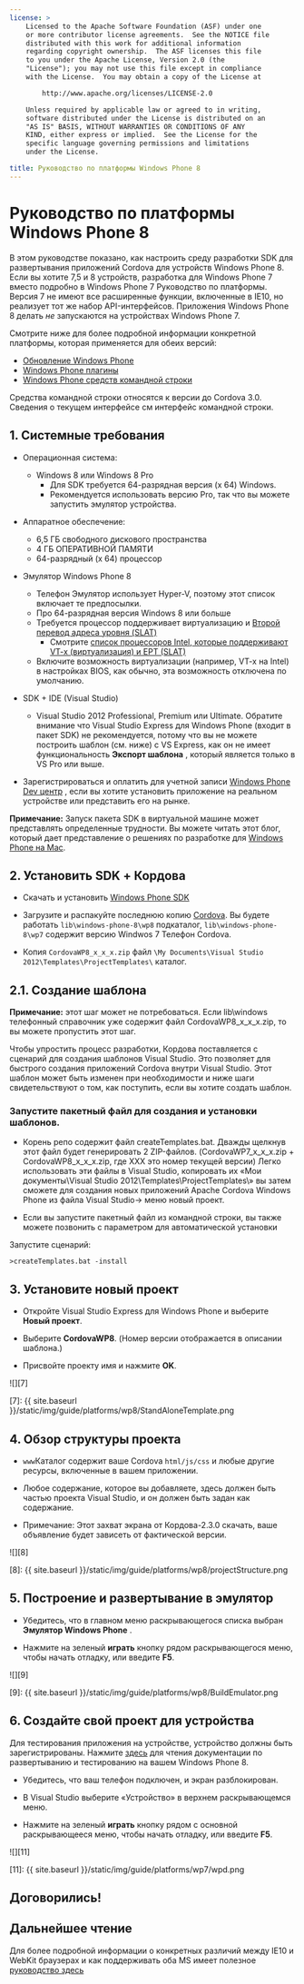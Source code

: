 ```yaml
---
license: >
    Licensed to the Apache Software Foundation (ASF) under one
    or more contributor license agreements.  See the NOTICE file
    distributed with this work for additional information
    regarding copyright ownership.  The ASF licenses this file
    to you under the Apache License, Version 2.0 (the
    "License"); you may not use this file except in compliance
    with the License.  You may obtain a copy of the License at

        http://www.apache.org/licenses/LICENSE-2.0

    Unless required by applicable law or agreed to in writing,
    software distributed under the License is distributed on an
    "AS IS" BASIS, WITHOUT WARRANTIES OR CONDITIONS OF ANY
    KIND, either express or implied.  See the License for the
    specific language governing permissions and limitations
    under the License.

title: Руководство по платформы Windows Phone 8
---
```


# Руководство по платформы Windows Phone 8

В этом руководстве показано, как настроить среду разработки SDK для развертывания приложений Cordova для устройств Windows Phone 8. Если вы хотите 7,5 и 8 устройств, разработка для Windows Phone 7 вместо подробно в Windows Phone 7 Руководство по платформы. Версия 7 не имеют все расширенные функции, включенные в IE10, но реализует тот же набор API-интерфейсов. Приложения Windows Phone 8 делать *не* запускаются на устройствах Windows Phone 7.

Смотрите ниже для более подробной информации конкретной платформы, которая применяется для обеих версий:

*   [Обновление Windows Phone](upgrading.html)
*   [Windows Phone плагины](plugin.html)
*   [Windows Phone средств командной строки](tools.html)

Средства командной строки относятся к версии до Cordova 3.0. Сведения о текущем интерфейсе см интерфейс командной строки.

## 1. Системные требования

*   Операционная система:
    
    *   Windows 8 или Windows 8 Pro 
        *   Для SDK требуется 64-разрядная версия (x 64) Windows.
        *   Рекомендуется использовать версию Pro, так что вы можете запустить эмулятор устройства.

*   Аппаратное обеспечение:
    
    *   6,5 ГБ свободного дискового пространства
    *   4 ГБ ОПЕРАТИВНОЙ ПАМЯТИ
    *   64-разрядный (x 64) процессор

*   Эмулятор Windows Phone 8
    
    *   Телефон Эмулятор использует Hyper-V, поэтому этот список включает те предпосылки.
    *   Про 64-разрядная версия Windows 8 или больше
    *   Требуется процессор поддерживает виртуализацию и [Второй перевод адреса уровня (SLAT)][1] 
        *   Смотрите [список процессоров Intel, которые поддерживают VT-x (виртуализация) и EPT (SLAT)][2]
    *   Включите возможность виртуализации (например, VT-x на Intel) в настройках BIOS, как обычно, эта возможность отключена по умолчанию.

*   SDK + IDE (Visual Studio)
    
    *   Visual Studio 2012 Professional, Premium или Ultimate. Обратите внимание что Visual Studio Express для Windows Phone (входит в пакет SDK) не рекомендуется, потому что вы не можете построить шаблон (см. ниже) с VS Express, как он не имеет функциональность **Экспорт шаблона** , который является только в VS Pro или выше.

*   Зарегистрироваться и оплатить для учетной записи [Windows Phone Dev центр][3] , если вы хотите установить приложение на реальном устройстве или представить его на рынке.

 [1]: http://en.wikipedia.org/wiki/Second_Level_Address_Translation
 [2]: http://ark.intel.com/Products/VirtualizationTechnology
 [3]: http://dev.windowsphone.com/en-us/publish

**Примечание:** Запуск пакета SDK в виртуальной машине может представлять определенные трудности. Вы можете читать этот блог, который дает представление о решениях по разработке для [Windows Phone на Mac][4].

 [4]: http://aka.ms/BuildaWP8apponaMac

## 2. Установить SDK + Кордова

*   Скачать и установить [Windows Phone SDK][5]

*   Загрузите и распакуйте последнюю копию [Cordova][6]. Вы будете работать `lib\windows-phone-8\wp8` подкаталог, `lib\windows-phone-8\wp7` содержит версию Windwos 7 Телефон Cordova.

*   Копия `CordovaWP8_x_x_x.zip` файл `\My Documents\Visual Studio 2012\Templates\ProjectTemplates\` каталог.

 [5]: http://www.microsoft.com/en-us/download/details.aspx?id=35471
 [6]: http://phonegap.com/download

## 2.1. Создание шаблона

**Примечание:** этот шаг может не потребоваться. Если lib\windows телефонный справочник уже содержит файл CordovaWP8\_x\_x_x.zip, то вы можете пропустить этот шаг.

Чтобы упростить процесс разработки, Кордова поставляется с сценарий для создания шаблонов Visual Studio. Это позволяет для быстрого создания приложений Cordova внутри Visual Studio. Этот шаблон может быть изменен при необходимости и ниже шаги свидетельствуют о том, как поступить, если вы хотите создать шаблон.

### Запустите пакетный файл для создания и установки шаблонов.

*   Корень репо содержит файл createTemplates.bat. Дважды щелкнув этот файл будет генерировать 2 ZIP-файлов. (CordovaWP7\_x\_x\_x.zip + CordovaWP8\_x\_x\_x.zip, где ХХХ это номер текущей версии) Легко использовать эти файлы в Visual Studio, копировать их «Мои документы\Visual Studio 2012\Templates\ProjectTemplates\» вы затем сможете для создания новых приложений Apache Cordova Windows Phone из файла Visual Studio-> меню новый проект.

*   Если вы запустите пакетный файл из командной строки, вы также можете позвонить с параметром для автоматической установки

Запустите сценарий:

    >createTemplates.bat -install
    

## 3. Установите новый проект

*   Откройте Visual Studio Express для Windows Phone и выберите **Новый проект**.

*   Выберите **CordovaWP8**. (Номер версии отображается в описании шаблона.)

*   Присвойте проекту имя и нажмите **OK**.

![][7]

 [7]: {{ site.baseurl }}/static/img/guide/platforms/wp8/StandAloneTemplate.png

## 4. Обзор структуры проекта

*   `www`Каталог содержит ваше Cordova `html/js/css` и любые другие ресурсы, включенные в вашем приложении.

*   Любое содержание, которое вы добавляете, здесь должен быть частью проекта Visual Studio, и он должен быть задан как содержание.

*   Примечание: Этот захват экрана от Кордова-2.3.0 скачать, ваше объявление будет зависеть от фактической версии.

![][8]

 [8]: {{ site.baseurl }}/static/img/guide/platforms/wp8/projectStructure.png

## 5. Построение и развертывание в эмулятор

*   Убедитесь, что в главном меню раскрывающегося списка выбран **Эмулятор Windows Phone** .

*   Нажмите на зеленый **играть** кнопку рядом раскрывающегося меню, чтобы начать отладку, или введите **F5**.

![][9]

 [9]: {{ site.baseurl }}/static/img/guide/platforms/wp8/BuildEmulator.png

## 6. Создайте свой проект для устройства

Для тестирования приложения на устройстве, устройство должны быть зарегистрированы. Нажмите [здесь][10] для чтения документации по развертыванию и тестированию на вашем Windows Phone 8.

 [10]: http://msdn.microsoft.com/en-us/library/windowsphone/develop/ff402565(v=vs.105).aspx

*   Убедитесь, что ваш телефон подключен, и экран разблокирован.

*   В Visual Studio выберите «Устройство» в верхнем раскрывающемся меню.

*   Нажмите на зеленый **играть** кнопку рядом с основной раскрывающееся меню, чтобы начать отладку, или введите **F5**.

![][11]

 [11]: {{ site.baseurl }}/static/img/guide/platforms/wp7/wpd.png

## Договорились!

## Дальнейшее чтение

Для более подробной информации о конкретных различий между IE10 и WebKit браузерах и как поддерживать оба MS имеет полезное [руководство здесь][12]

 [12]: http://blogs.windows.com/windows_phone/b/wpdev/archive/2012/11/15/adapting-your-webkit-optimized-site-for-internet-explorer-10.aspx
